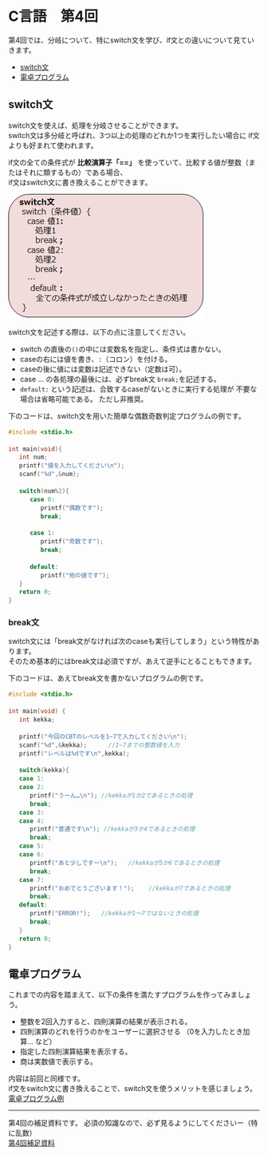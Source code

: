 # C言語　第4回　
第4回では、分岐について、特にswitch文を学び、if文との違いについて見ていきます。  
     
  - [switch文](#switch文)  
  - [電卓プログラム](#電卓プログラム)
  
## switch文  
switch文を使えば、処理を分岐させることができます。   
switch文は多分岐と呼ばれ、3つ以上の処理のどれか1つを実行したい場合に  if文よりも好まれて使われます。

if文の全ての条件式が **比較演算子「==」** を使っていて、比較する値が整数（またはそれに類するもの）である場合、    
if文はswitch文に書き換えることができます。  
  
![](./img/pc_04_1.png)

switch文を記述する際は、以下の点に注意してください。  
  - switch の直後の`()`の中には変数名を指定し、条件式は書かない。     
  - caseの右には値を書き、`:`（コロン）を付ける。   
  - caseの後に値には変数は記述できない（定数は可）。  
  - case … の各処理の最後には、必ずbreak文 `break;`を記述する。  
  - `default:` という記述は、合致するcaseがないときに実行する処理が  不要な場合は省略可能である。
ただし非推奨。  
  
下のコードは、switch文を用いた簡単な偶数奇数判定プログラムの例です。  
``` C
#include <stdio.h>

int main(void){
   int num;
   printf("値を入力してください\n");
   scanf("%d",&num);

   switch(num%2){
      case 0:
         printf("偶数です");	
         break;

      case 1:
         printf("奇数です");
         break;

      default:
         printf("他の値です");
   }
   return 0;
}

```
  
### break文
switch文には「break文がなければ次のcaseも実行してしまう」という特性があります。  
そのため基本的にはbreak文は必須ですが、あえて逆手にとることもできます。  

下のコードは、あえてbreak文を書かないプログラムの例です。  
``` C
#include <stdio.h>

int main(void) {
   int kekka;

   printf("今回のCBTのレベルを1~7で入力してください\n");
   scanf("%d",&kekka);		//1~7までの整数値を入力
   printf("レベルは%dです\n",kekka);

   switch(kekka){
   case 1:
   case 2:
      printf("うーん…\n");	//kekkaが1か2であるときの処理
      break;
   case 3:
   case 4:
      printf("普通です\n");	//kekkaが3か4であるときの処理
      break;
   case 5:
   case 6:
      printf("あと少しですー\n");   //kekkaが5か6であるときの処理
      break;
   case 7:
      printf("おめでとうございます！");	//kekkaが7であるときの処理
      break;
   default:
      printf("ERROR!");   //kekkaが1～7ではないときの処理
      break;
   }
   return 0;
}
```    

## 電卓プログラム
これまでの内容を踏まえて、以下の条件を満たすプログラムを作ってみましょう。  

- 整数を2回入力すると、四則演算の結果が表示される。  
- 四則演算のどれを行うのかをユーザーに選択させる  （0を入力したとき加算… など）  
- 指定した四則演算結果を表示する。  
- 商は実数値で表示する。

内容は前回と同様です。  
if文をswitch文に書き換えることで、switch文を使うメリットを感じましょう。  
[電卓プログラム例](pc_04_1_code.md)

-----------------------------------
  第4回の補足資料です。
 必須の知識なので、必ず見るようにしてくださいー（特に乱数）  
  [第4回補足資料](pc_04+.md) 
